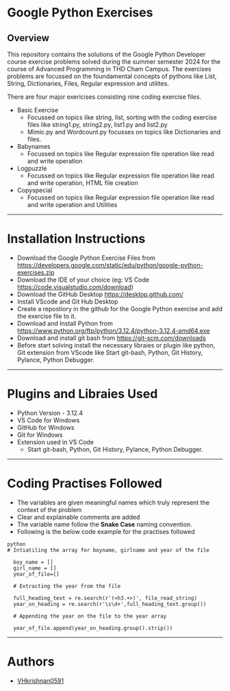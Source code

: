 # **Google Python Exercises**

## Overview
This repository contains the solutions of the Google Python Developer course exercise problems solved during the summer semester 2024 for the course of Advanced Programming in THD Cham Campus.
The exercises problems are focussed on the foundamental concepts of pythons like List, String, Dictionaries, Files, Regular expression and utilites.

There are four major exericises consisting nine coding exercise files. 
 - Basic Exercise 
   - Focussed on topics like string, list, sorting with the coding exercise files like string1.py, string2.py, list1.py and list2.py
   - Mimic.py and Wordcount.py focusses on topics like Dictionaries and files.
 - Babynames
   - Focussed on topics like Regular expression file operation like read and write operation
 - Logpuzzle
   - Focussed on topics like Regular expression file operation like read and write operation, HTML file creation
 - Copyspecial
   - Focussed on topics like Regular expression file operation like read and write operation and Utilities

---
# Installation Instructions
 - Download the Google Python Exercise Files from <https://developers.google.com/static/edu/python/google-python-exercises.zip>
 - Download the IDE of your choice (eg: VS Code <https://code.visualstudio.com/download>)
 - Download the GitHub Desktop <https://desktop.github.com/>
 - Install VScode and Git Hub Desktop
 - Create a repostiory in the github for the Google Python exercise and add the exercise file to it.
 - Download and Install Python from <https://www.python.org/ftp/python/3.12.4/python-3.12.4-amd64.exe>
 - Download and install git bash from <https://git-scm.com/downloads>
 - Before start solving install the necessary libraies or plugin like python, Git extension from VScode like Start git-bash, Python, Git History, Pylance, Python Debugger.
 ---

 # Plugins and Libraies Used
  - Python Version - 3.12.4
  - VS Code for Windows
  - GitHub for Windows
  - Git for Windows
  - Extension used in VS Code 
     - Start git-bash, Python, Git History, Pylance, Python Debugger.
---
# Coding Practises Followed
- The variables are given meaningful names which truly represent the context of the problem
- Clear and explainable comments are added 
- The variable name follow the **Snake Case** naming convention.
- Following is the below code example for the practises followed
```
python
# Intiatiling the array for boyname, girlname and year of the file

  boy_name = []
  girl_name = []
  year_of_file=[]

  # Extracting the year from the file

  full_heading_text = re.search(r'(<h3.+>)', file_read_string)
  year_on_heading = re.search(r'\s\d+',full_heading_text.group())

  # Appending the year on the file to the year array

  year_of_file.append(year_on_heading.group().strip())
```
---
# Authors
 - [VHkrishnan0591](https://github.com/VHkrishnan0591)